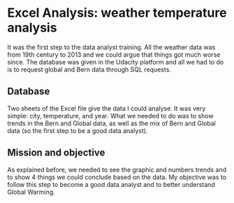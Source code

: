 # Excel Analysis: weather temperature analysis

It was the first step to the data analyst training. All the weather data was from 19th century to 2013 and we could argue that things got much worse since. The database was given in the Udacity platform and all we had to do is to request global and Bern data through SQL requests.

## Database
Two sheets of the Excel file give the data I could analyse. It was very simple: city, temperature, and year. What we needed to do was to show trends in the Bern and Global data, as well as the mix of Bern and Global data (so the first step to be a good data analyst).

## Mission and objective
As explained before, we needed to see the graphic and numbers trends and to show 4 things we could conclude based on the data.
My objective was to follow this step to become a good data analyst and to better understand Global Warming.

